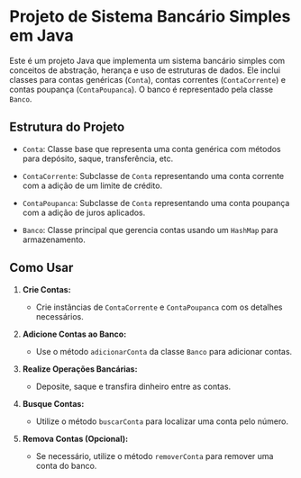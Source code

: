 # Projeto de Sistema Bancário Simples em Java

Este é um projeto Java que implementa um sistema bancário simples com conceitos de abstração, herança e uso de estruturas de dados. Ele inclui classes para contas genéricas (`Conta`), contas correntes (`ContaCorrente`) e contas poupança (`ContaPoupanca`). O banco é representado pela classe `Banco`.

## Estrutura do Projeto

- `Conta`: Classe base que representa uma conta genérica com métodos para depósito, saque, transferência, etc.

- `ContaCorrente`: Subclasse de `Conta` representando uma conta corrente com a adição de um limite de crédito.

- `ContaPoupanca`: Subclasse de `Conta` representando uma conta poupança com a adição de juros aplicados.

- `Banco`: Classe principal que gerencia contas usando um `HashMap` para armazenamento.

## Como Usar

1. **Crie Contas:**
   - Crie instâncias de `ContaCorrente` e `ContaPoupanca` com os detalhes necessários.

2. **Adicione Contas ao Banco:**
   - Use o método `adicionarConta` da classe `Banco` para adicionar contas.

3. **Realize Operações Bancárias:**
   - Deposite, saque e transfira dinheiro entre as contas.

4. **Busque Contas:**
   - Utilize o método `buscarConta` para localizar uma conta pelo número.

5. **Remova Contas (Opcional):**
   - Se necessário, utilize o método `removerConta` para remover uma conta do banco.

